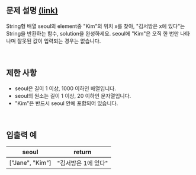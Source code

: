 ## 문제 설명 [(link)](https://school.programmers.co.kr/learn/courses/30/lessons/12919?language=javascript)

String형 배열 seoul의 element중 "Kim"의 위치 x를 찾아, "김서방은 x에 있다"는 String을 반환하는 함수, solution을 완성하세요. seoul에 "Kim"은 오직 한 번만 나타나며 잘못된 값이 입력되는 경우는 없습니다.

<br>

## 제한 사항

- seoul은 길이 1 이상, 1000 이하인 배열입니다.
- seoul의 원소는 길이 1 이상, 20 이하인 문자열입니다.
- "Kim"은 반드시 seoul 안에 포함되어 있습니다.

<br>

## 입출력 예

| seoul           | return              |
| --------------- | ------------------- |
| ["Jane", "Kim"] | "김서방은 1에 있다" |
